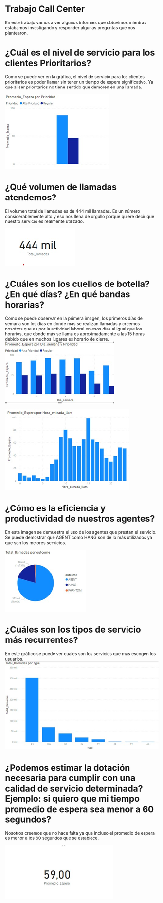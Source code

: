 # Trabajo Call Center

En este trabajo vamos a ver algunos informes que obtuvimos mientras estabamos investigando y responder algunas preguntas que nos plantearon.


# ¿Cuál es el nivel de servicio para los clientes Prioritarios? 

Como se puede ver en la gráfica, el nivel de servicio para los clientes prioritarios es poder llamar sin tener un tiempo de espera significativo. Ya que al ser prioritarios no tiene sentido que demoren en una llamada.

![Primer imagen](img/1.jpg)

# ¿Qué volumen de llamadas atendemos? 

El volumen total de llamadas es de 444 mil llamadas. Es un número considerablemente alto y eso nos llena de orgullo porque quiere decir que nuestro servicio es realmente utilizado.

![Segunda imagen](img/2.jpg)

# ¿Cuáles son los cuellos de botella? ¿En qué días? ¿En qué bandas horarias?

Como se puede observar en la primera imágen, los primeros días de semana son los días en donde más se realizan llamadas y creemos nosotros que es por la actividad laboral en esos días al igual que los horarios, que donde más se llama es aproximadamente a las 15 horas debido que en muchos lugares es horario de cierre.
![Tercera imagen](img/3.jpg)

![Cuarta imagen](img/4.jpg)


# ¿Cómo es la eficiencia y productividad de nuestros agentes?

En esta imagen se demuestra el uso de los agentes que prestan el servicio. Se puede demostrar que AGENT como HANG son de lo más utilizados ya que son los mejores servicios.

![Quinta imagen](img/5.jpg)

# ¿Cuáles son los tipos de servicio más recurrentes?

En este gráfico se puede ver cuales son los servicios que más escogen los usuarios.
![Sexta imagen](img/6.jpg)


# ¿Podemos estimar la dotación necesaria para cumplir con una calidad de servicio determinada? Ejemplo: si quiero que mi tiempo promedio de espera sea menor a 60 segundos?

Nosotros creemos que no hace falta ya que incluso el promedio de espera es menor a los 60 segundos que se establece.

![Septima imagen](img/7.jpg)
